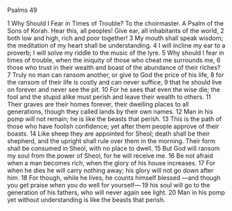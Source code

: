 Psalms 49

1	Why Should I Fear in Times of Trouble? To the choirmaster. A Psalm of the Sons of Korah. Hear this, all peoples! Give ear, all inhabitants of the world,
2	both low and high, rich and poor together!
3	My mouth shall speak wisdom; the meditation of my heart shall be understanding.
4	I will incline my ear to a proverb; I will solve my riddle to the music of the lyre.
5	Why should I fear in times of trouble, when the iniquity of those who cheat me surrounds me,
6	those who trust in their wealth and boast of the abundance of their riches?
7	Truly no man can ransom another, or give to God the price of his life,
8	for the ransom of their life is costly and can never suffice,
9	that he should live on forever and never see the pit.
10	For he sees that even the wise die; the fool and the stupid alike must perish and leave their wealth to others.
11	Their graves are their homes forever, their dwelling places to all generations, though they called lands by their own names.
12	Man in his pomp will not remain; he is like the beasts that perish.
13	This is the path of those who have foolish confidence; yet after them people approve of their boasts.
14	Like sheep they are appointed for Sheol; death shall be their shepherd, and the upright shall rule over them in the morning. Their form shall be consumed in Sheol, with no place to dwell.
15	But God will ransom my soul from the power of Sheol, for he will receive me.
16	Be not afraid when a man becomes rich, when the glory of his house increases.
17	For when he dies he will carry nothing away; his glory will not go down after him.
18	For though, while he lives, he counts himself blessed —and though you get praise when you do well for yourself—
19	his soul will go to the generation of his fathers, who will never again see light.
20	Man in his pomp yet without understanding is like the beasts that perish.

